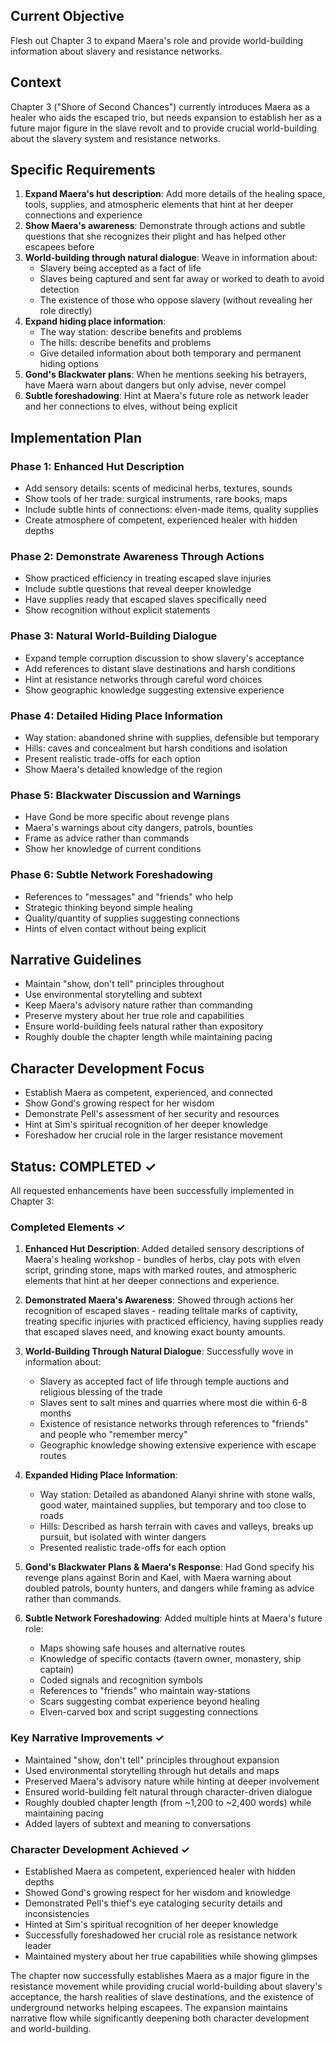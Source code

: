 ## Current Objective
Flesh out Chapter 3 to expand Maera's role and provide world-building information about slavery and resistance networks.

## Context
Chapter 3 ("Shore of Second Chances") currently introduces Maera as a healer who aids the escaped trio, but needs expansion to establish her as a future major figure in the slave revolt and to provide crucial world-building about the slavery system and resistance networks.

## Specific Requirements
1. **Expand Maera's hut description**: Add more details of the healing space, tools, supplies, and atmospheric elements that hint at her deeper connections and experience
2. **Show Maera's awareness**: Demonstrate through actions and subtle questions that she recognizes their plight and has helped other escapees before
3. **World-building through natural dialogue**: Weave in information about:
   - Slavery being accepted as a fact of life
   - Slaves being captured and sent far away or worked to death to avoid detection
   - The existence of those who oppose slavery (without revealing her role directly)
4. **Expand hiding place information**: 
   - The way station: describe benefits and problems
   - The hills: describe benefits and problems
   - Give detailed information about both temporary and permanent hiding options
5. **Gond's Blackwater plans**: When he mentions seeking his betrayers, have Maera warn about dangers but only advise, never compel
6. **Subtle foreshadowing**: Hint at Maera's future role as network leader and her connections to elves, without being explicit

## Implementation Plan

### Phase 1: Enhanced Hut Description
- Add sensory details: scents of medicinal herbs, textures, sounds
- Show tools of her trade: surgical instruments, rare books, maps
- Include subtle hints of connections: elven-made items, quality supplies
- Create atmosphere of competent, experienced healer with hidden depths

### Phase 2: Demonstrate Awareness Through Actions
- Show practiced efficiency in treating escaped slave injuries
- Include subtle questions that reveal deeper knowledge
- Have supplies ready that escaped slaves specifically need
- Show recognition without explicit statements

### Phase 3: Natural World-Building Dialogue
- Expand temple corruption discussion to show slavery's acceptance
- Add references to distant slave destinations and harsh conditions
- Hint at resistance networks through careful word choices
- Show geographic knowledge suggesting extensive experience

### Phase 4: Detailed Hiding Place Information
- Way station: abandoned shrine with supplies, defensible but temporary
- Hills: caves and concealment but harsh conditions and isolation
- Present realistic trade-offs for each option
- Show Maera's detailed knowledge of the region

### Phase 5: Blackwater Discussion and Warnings
- Have Gond be more specific about revenge plans
- Maera's warnings about city dangers, patrols, bounties
- Frame as advice rather than commands
- Show her knowledge of current conditions

### Phase 6: Subtle Network Foreshadowing
- References to "messages" and "friends" who help
- Strategic thinking beyond simple healing
- Quality/quantity of supplies suggesting connections
- Hints of elven contact without being explicit

## Narrative Guidelines
- Maintain "show, don't tell" principles throughout
- Use environmental storytelling and subtext
- Keep Maera's advisory nature rather than commanding
- Preserve mystery about her true role and capabilities
- Ensure world-building feels natural rather than expository
- Roughly double the chapter length while maintaining pacing

## Character Development Focus
- Establish Maera as competent, experienced, and connected
- Show Gond's growing respect for her wisdom
- Demonstrate Pell's assessment of her security and resources
- Hint at Sim's spiritual recognition of her deeper knowledge
- Foreshadow her crucial role in the larger resistance movement

## Status: COMPLETED ✓

All requested enhancements have been successfully implemented in Chapter 3:

### Completed Elements ✓
1. **Enhanced Hut Description**: Added detailed sensory descriptions of Maera's healing workshop - bundles of herbs, clay pots with elven script, grinding stone, maps with marked routes, and atmospheric elements that hint at her deeper connections and experience.

2. **Demonstrated Maera's Awareness**: Showed through actions her recognition of escaped slaves - reading telltale marks of captivity, treating specific injuries with practiced efficiency, having supplies ready that escaped slaves need, and knowing exact bounty amounts.

3. **World-Building Through Natural Dialogue**: Successfully wove in information about:
   - Slavery as accepted fact of life through temple auctions and religious blessing of the trade
   - Slaves sent to salt mines and quarries where most die within 6-8 months
   - Existence of resistance networks through references to "friends" and people who "remember mercy"
   - Geographic knowledge showing extensive experience with escape routes

4. **Expanded Hiding Place Information**: 
   - Way station: Detailed as abandoned Alanyi shrine with stone walls, good water, maintained supplies, but temporary and too close to roads
   - Hills: Described as harsh terrain with caves and valleys, breaks up pursuit, but isolated with winter dangers
   - Presented realistic trade-offs for each option

5. **Gond's Blackwater Plans & Maera's Response**: Had Gond specify his revenge plans against Borin and Kael, with Maera warning about doubled patrols, bounty hunters, and dangers while framing as advice rather than commands.

6. **Subtle Network Foreshadowing**: Added multiple hints at Maera's future role:
   - Maps showing safe houses and alternative routes
   - Knowledge of specific contacts (tavern owner, monastery, ship captain)
   - Coded signals and recognition symbols
   - References to "friends" who maintain way-stations
   - Scars suggesting combat experience beyond healing
   - Elven-carved box and script suggesting connections

### Key Narrative Improvements ✓
- Maintained "show, don't tell" principles throughout expansion
- Used environmental storytelling through hut details and maps
- Preserved Maera's advisory nature while hinting at deeper involvement
- Ensured world-building felt natural through character-driven dialogue
- Roughly doubled chapter length (from ~1,200 to ~2,400 words) while maintaining pacing
- Added layers of subtext and meaning to conversations

### Character Development Achieved ✓
- Established Maera as competent, experienced healer with hidden depths
- Showed Gond's growing respect for her wisdom and knowledge
- Demonstrated Pell's thief's eye cataloging security details and inconsistencies
- Hinted at Sim's spiritual recognition of her deeper knowledge
- Successfully foreshadowed her crucial role as resistance network leader
- Maintained mystery about her true capabilities while showing glimpses

The chapter now successfully establishes Maera as a major figure in the resistance movement while providing crucial world-building about slavery's acceptance, the harsh realities of slave destinations, and the existence of underground networks helping escapees. The expansion maintains narrative flow while significantly deepening both character development and world-building.
